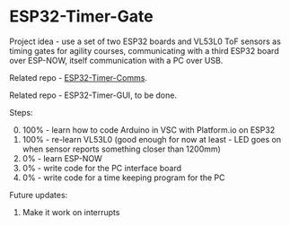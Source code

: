 # ESP32-Timer-Gate

Project idea - use a set of two ESP32 boards and VL53L0 ToF sensors as timing gates for agility courses, communicating with a third ESP32 board over ESP-NOW, itself communication with a PC over USB.

Related repo - [ESP32-Timer-Comms](https://github.com/pawel-0skill/ESP32-Timer-Comms).

Related repo - ESP32-Timer-GUI, to be done.

Steps:

0. 100% - learn how to code Arduino in VSC with Platform.io on ESP32
1. 100% - re-learn VL53L0 (good enough for now at least - LED goes on when sensor reports something closer than 1200mm)
2. 0% - learn ESP-NOW
3. 0% - write code for the PC interface board
4. 0% - write code for a time keeping program for the PC

Future updates:

1. Make it work on interrupts
